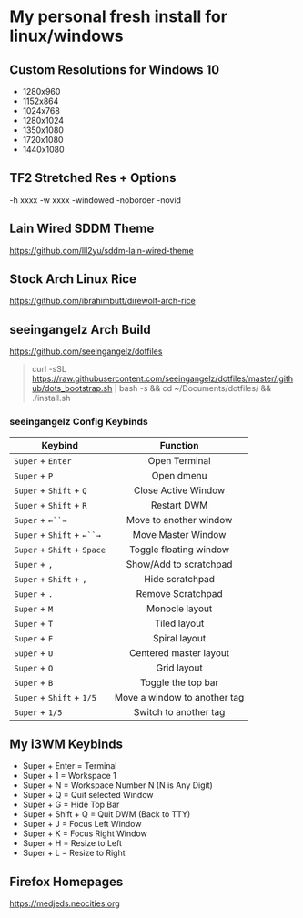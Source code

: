 # My personal fresh install for linux/windows

## Custom Resolutions for Windows 10
- 1280x960
- 1152x864
- 1024x768
- 1280x1024
- 1350x1080
- 1720x1080
- 1440x1080

## TF2 Stretched Res + Options
-h xxxx -w xxxx -windowed -noborder -novid

## Lain Wired SDDM Theme
https://github.com/lll2yu/sddm-lain-wired-theme

## Stock Arch Linux Rice
https://github.com/ibrahimbutt/direwolf-arch-rice

## seeingangelz Arch Build
https://github.com/seeingangelz/dotfiles
> curl -sSL https://raw.githubusercontent.com/seeingangelz/dotfiles/master/.github/dots_bootstrap.sh | bash -s && cd ~/Documents/dotfiles/ && ./install.sh

### seeingangelz Config Keybinds
| Keybind       | Function      |
| ------------- |:-------------:|
| `Super` + `Enter`      | Open Terminal |
| `Super` + `P`      | Open dmenu      |
| `Super` + `Shift` + `Q` | Close Active Window      |
| `Super` + `Shift` + `R` | Restart DWM |
| `Super` + `←``→` | Move to another window |
| `Super` + `Shift` + `←``→` | Move Master Window |
| `Super` + `Shift` + `Space` | Toggle floating window |
| `Super` + `,` | Show/Add to scratchpad |
| `Super` + `Shift` + `,` | Hide scratchpad |
| `Super` + `.` | Remove Scratchpad |
| `Super` + `M` | Monocle layout |
| `Super` + `T` | Tiled layout |
| `Super` + `F` | Spiral layout |
| `Super` + `U` | Centered master layout |
| `Super` + `O` | Grid layout |
| `Super` + `B` | Toggle the top bar |
| `Super` + `Shift` + `1/5` | Move a window to another tag |
| `Super` + `1/5` | Switch to another tag |

## My i3WM Keybinds
- Super + Enter = Terminal
- Super + 1 = Workspace 1
- Super + N = Workspace Number N (N is Any Digit)
- Super + Q = Quit selected Window
- Super + G = Hide Top Bar
- Super + Shift + Q = Quit DWM (Back to TTY)
- Super + J = Focus Left Window
- Super + K = Focus Right Window
- Super + H = Resize to Left
- Super + L = Resize to Right

## Firefox Homepages
https://medjeds.neocities.org
